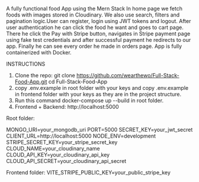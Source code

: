 A fully functional food App using the Mern Stack In home page we fetch foods with images stored in Cloudinary. We also use search, filters and pagination logic.User can register, login using JWT tokens and logout.  After user authentication he can click the food he want and goes to cart page. There he click the Pay with Stripe button, navigates in Stripe payment page using fake test credentials and after successful payment he redirects to our app. Finally he can see every order he made in orders page. App is fully containerized with Docker.

INSTRUCTIONS 
1. Clone the repo:
 git clone https://github.com/wearthewo/Full-Stack-Food-App.git
 cd Full-Stack-Food-App
2. copy .env.example in root folder with your keys and copy .env.example in frontend folder with your keys as they are in the project structure.
3. Run this command docker-compose up --build in root folder.
4. Frontend + Backend: http://localhost:5000

Root folder:

MONGO_URI=your_mongodb_uri
PORT=5000
SECRET_KEY=your_jwt_secret
CLIENT_URL=http://localhost:5000
NODE_ENV=development
STRIPE_SECRET_KEY=your_stripe_secret_key
CLOUD_NAME=your_cloudinary_name
CLOUD_API_KEY=your_cloudinary_api_key
CLOUD_API_SECRET=your_cloudinary_api_secret 

Frontend folder: 
VITE_STRIPE_PUBLIC_KEY=your_public_stripe_key
